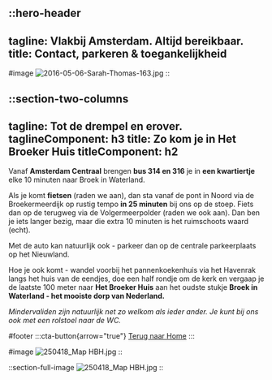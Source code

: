 ::hero-header
---
tagline: Vlakbij Amsterdam. Altijd bereikbaar.
title: Contact, parkeren & toegankelijkheid
---
#image
![2016-05-06-Sarah-Thomas-163.jpg](/20250331_BROEKERHUIS_1530.JPG)
::

::section-two-columns
---
tagline: Tot de drempel en erover.
taglineComponent: h3
title: Zo kom je in Het Broeker Huis
titleComponent: h2
---
Vanaf **Amsterdam Centraal** brengen **bus 314 en 316** je in **een kwartiertje** elke 10 minuten naar Broek in Waterland.

Als je komt **fietsen** (raden we aan), dan sta vanaf de pont in Noord via de Broekermeerdijk op rustig tempo **in 25 minuten** bij ons op de stoep. Fiets dan op de terugweg via de Volgermeerpolder (raden we ook aan). Dan ben je iets langer bezig, maar die extra 10 minuten is het ruimschoots waard (echt).

Met de auto kan natuurlijk ook - parkeer dan op de centrale parkeerplaats op het Nieuwland.

Hoe je ook komt - wandel voorbij het pannenkoekenhuis via het Havenrak langs het huis van de eendjes, doe een half rondje om de kerk en vergaap je de laatste 100 meter naar **Het Broeker Huis** aan het oudste stukje **Broek in Waterland - het mooiste dorp van Nederland.**

*Mindervaliden zijn natuurlijk net zo welkom als ieder ander. Je kunt bij ons ook met een rolstoel naar de WC.*

#footer
  :::cta-button{arrow="true"}
  [Terug naar Home](/)
  :::

#image
![250418\_Map HBH.jpg](/250418_Map%20HBH.jpg)
::

::section-full-image
![250418_Map HBH.jpg](/250418_Map%20HBH.jpg)
::
